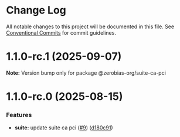 # Change Log

All notable changes to this project will be documented in this file.
See [Conventional Commits](https://conventionalcommits.org) for commit guidelines.

# 1.1.0-rc.1 (2025-09-07)

**Note:** Version bump only for package @zerobias-org/suite-ca-pci





# 1.1.0-rc.0 (2025-08-15)


### Features

* **suite:** update suite ca pci ([#9](https://github.com/zerobias-org/suite/issues/9)) ([d180c91](https://github.com/zerobias-org/suite/commit/d180c914223d3ae1b34e68fea0252050dfd0abdd))
